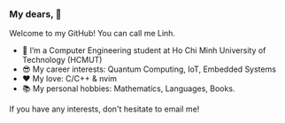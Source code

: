 ### My dears, 👋

Welcome to my GitHub! You can call me Linh.

- 🌱 I’m a Computer Engineering student at Ho Chi Minh University of Technology (HCMUT)
- :sunglasses: My career interests: Quantum Computing, IoT, Embedded Systems
- :heart: My love: C/C++ & nvim
- :books: My personal hobbies: Mathematics, Languages, Books.

If you have any interests, don't hesitate to email me!
